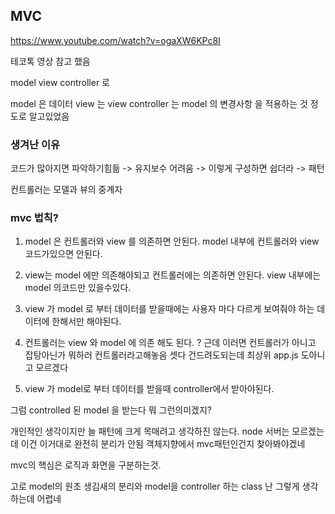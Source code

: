 ## MVC

https://www.youtube.com/watch?v=ogaXW6KPc8I

테코톡 영상 참고 했음

model view controller 로

model 은 데이터 view 는 view controller 는 model 의 변경사항 을 적용하는 것 정도로 알고있었음

### 생겨난 이유

코드가 많아지면 파악하기힘듦 -> 유지보수 어려움 -> 이렇게 구성하면 쉽더라 -> 패턴

컨트롤러는 모델과 뷰의 중계자

### mvc 법칙?

1. model 은 컨트롤러와 view 를 의존하면 안된다.
   model 내부에 컨트롤러와 view 코드가있으면 안된다.

2. view는 model 에만 의존해야되고 컨트롤러에는 의존하면 안된다.
   view 내부에는 model 의코드만 있을수있다.

3. view 가 model 로 부터 데이터를 받을때에는 사용자 마다 다르게 보여줘야 하는 데이터에 한해서만 해야된다.

4. 컨트롤러는 view 와 model 에 의존 해도 된다.
   ? 근데 이러면 컨트롤러가 아니고 잡탕아닌가 뭐하러 컨트롤러라고해놓음 셋다 건드려도되는데 최상위 app.js 도아니고 모르겠다

5. view 가 model로 부터 데이터를 받을때 controller에서 받아야된다.

그럼 controlled 된 model 을 받는다 뭐 그런의미겠지?

개인적인 생각이지만 늘 패턴에 크게 목매려고 생각하진 않는다. node 서버는 모르겠는데 이건 이거대로 완전히 분리가 안됨 객체지향에서 mvc패턴인건지 찾아봐야겠네

mvc의 핵심은 로직과 화면을 구분하는것.

고로 model의 원초 생김새의 분리와 model을 controller 하는 class 난 그렇게 생각하는데 어렵네
